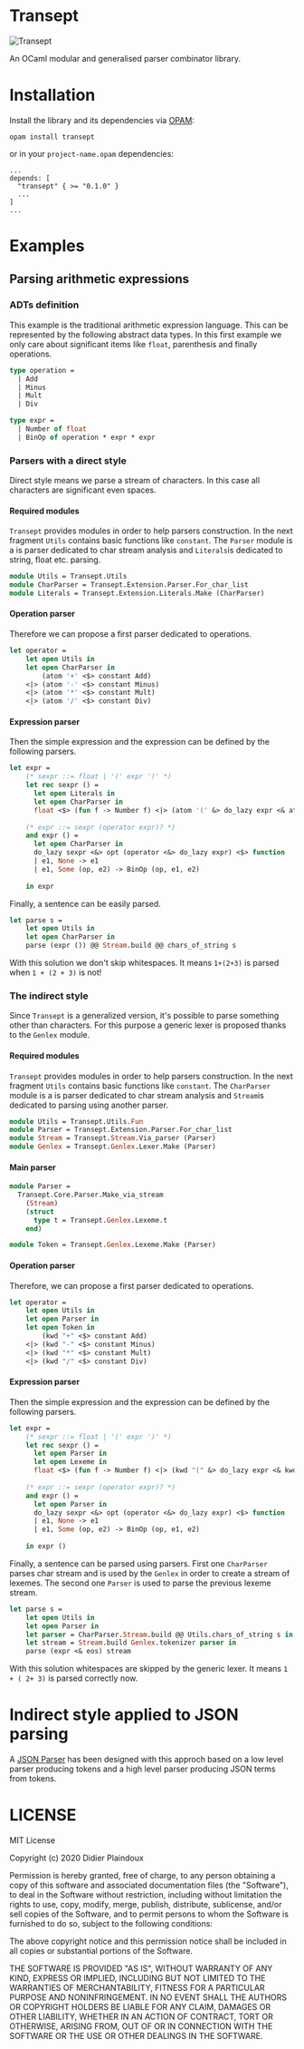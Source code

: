 # Transept

![Transept](https://github.com/d-plaindoux/transept/workflows/Transept/badge.svg)

An OCaml modular and generalised parser combinator library.

# Installation

Install the library and its dependencies via [OPAM](https://opam.ocaml.org/packages/transept/transept.0.1.0/):

```
opam install transept
```

or in your `project-name.opam` dependencies:

```
...
depends: [
  "transept" { >= "0.1.0" }
  ...
]  
...
```

# Examples

## Parsing arithmetic expressions

### ADTs definition

This example is the traditional arithmetic expression language. This can be represented by the following abstract data 
types.
In this first example we only care about significant items like `float`, parenthesis and finally operations. 

```ocaml
type operation =
  | Add
  | Minus
  | Mult
  | Div

type expr =
  | Number of float
  | BinOp of operation * expr * expr
```

### Parsers with a direct style 

Direct style means we parse a stream of characters. In this case all characters are significant even spaces. 

#### Required modules

`Transept` provides modules in order to help parsers construction. In the next fragment `Utils` contains basic functions 
like `constant`. The `Parser` module is a is parser dedicated to char stream analysis and `Literals`is dedicated to string, 
float etc. parsing. 

```ocaml
module Utils = Transept.Utils
module CharParser = Transept.Extension.Parser.For_char_list
module Literals = Transept.Extension.Literals.Make (CharParser)
```

#### Operation parser

Therefore we can propose a first parser dedicated to operations. 

```ocaml
let operator = 
    let open Utils in
    let open CharParser in
        (atom '+' <$> constant Add) 
    <|> (atom '-' <$> constant Minus)
    <|> (atom '*' <$> constant Mult)
    <|> (atom '/' <$> constant Div)
```

#### Expression parser

Then the simple expression and the expression can be defined by the following parsers.
     
```ocaml
let expr = 
    (* sexpr ::= float | '(' expr ')' *)
    let rec sexpr () =
      let open Literals in
      let open CharParser in
      float <$> (fun f -> Number f) <|> (atom '(' &> do_lazy expr <& atom ')')
    
    (* expr ::= sexpr (operator expr)? *)
    and expr () =
      let open CharParser in
      do_lazy sexpr <&> opt (operator <&> do_lazy expr) <$> function
      | e1, None -> e1
      | e1, Some (op, e2) -> BinOp (op, e1, e2)
    
    in expr
```

Finally, a sentence can be easily parsed.

```ocaml
let parse s =
    let open Utils in
    let open CharParser in
    parse (expr ()) @@ Stream.build @@ chars_of_string s
```

With this solution we don't skip whitespaces. It means `1+(2+3)` is parsed when `1 + (2 + 3)` is not!  

### The indirect style

Since `Transept` is a generalized version, it's possible to parse something other than characters. For this purpose a 
generic lexer is proposed thanks to the `Genlex` module. 

#### Required modules

`Transept` provides modules in order to help parsers construction. In the next fragment `Utils` contains basic functions 
like `constant`. The `CharParser` module is a is parser dedicated to char stream analysis and `Stream`is dedicated to 
parsing using another parser.

```ocaml
module Utils = Transept.Utils.Fun
module Parser = Transept.Extension.Parser.For_char_list
module Stream = Transept.Stream.Via_parser (Parser)
module Genlex = Transept.Genlex.Lexer.Make (Parser)
```

#### Main parser

```ocaml
module Parser =
  Transept.Core.Parser.Make_via_stream
    (Stream)
    (struct
      type t = Transept.Genlex.Lexeme.t
    end)

module Token = Transept.Genlex.Lexeme.Make (Parser) 
```

#### Operation parser

Therefore, we can propose a first parser dedicated to operations. 

```ocaml
let operator = 
    let open Utils in
    let open Parser in
    let open Token in
        (kwd "+" <$> constant Add)  
    <|> (kwd "-" <$> constant Minus)
    <|> (kwd "*" <$> constant Mult)
    <|> (kwd "/" <$> constant Div)
```

#### Expression parser

Then the simple expression and the expression can be defined by the following parsers.
     
```ocaml
let expr = 
    (* sexpr ::= float | '(' expr ')' *)
    let rec sexpr () =
      let open Parser in
      let open Lexeme in
      float <$> (fun f -> Number f) <|> (kwd "(" &> do_lazy expr <& kwd ")")
    
    (* expr ::= sexpr (operator expr)? *)
    and expr () =
      let open Parser in
      do_lazy sexpr <&> opt (operator <&> do_lazy expr) <$> function
      | e1, None -> e1
      | e1, Some (op, e2) -> BinOp (op, e1, e2)
    
    in expr ()
```

Finally, a sentence can be parsed using parsers. First one `CharParser` parses char stream and is used by the `Genlex` in order to create a stream
of lexemes. The second one `Parser` is used to parse the previous lexeme stream.

```ocaml
let parse s =
    let open Utils in
    let open Parser in 
    let parser = CharParser.Stream.build @@ Utils.chars_of_string s in
    let stream = Stream.build Genlex.tokenizer parser in
    parse (expr <& eos) stream
```

With this solution whitespaces are skipped by the generic lexer. It means `1 + ( 2+ 3)` is parsed correctly now.  

# Indirect style applied to JSON parsing

A [JSON Parser](https://github.com/d-plaindoux/transept/blob/master/lib/transept_json/parser.ml) has been designed with this approch based on a low level parser producing tokens and a high level parser producing JSON terms from tokens.

# LICENSE 

MIT License

Copyright (c) 2020 Didier Plaindoux

Permission is hereby granted, free of charge, to any person obtaining a copy
of this software and associated documentation files (the "Software"), to deal
in the Software without restriction, including without limitation the rights
to use, copy, modify, merge, publish, distribute, sublicense, and/or sell
copies of the Software, and to permit persons to whom the Software is
furnished to do so, subject to the following conditions:

The above copyright notice and this permission notice shall be included in all
copies or substantial portions of the Software.

THE SOFTWARE IS PROVIDED "AS IS", WITHOUT WARRANTY OF ANY KIND, EXPRESS OR
IMPLIED, INCLUDING BUT NOT LIMITED TO THE WARRANTIES OF MERCHANTABILITY,
FITNESS FOR A PARTICULAR PURPOSE AND NONINFRINGEMENT. IN NO EVENT SHALL THE
AUTHORS OR COPYRIGHT HOLDERS BE LIABLE FOR ANY CLAIM, DAMAGES OR OTHER
LIABILITY, WHETHER IN AN ACTION OF CONTRACT, TORT OR OTHERWISE, ARISING FROM,
OUT OF OR IN CONNECTION WITH THE SOFTWARE OR THE USE OR OTHER DEALINGS IN THE
SOFTWARE.
